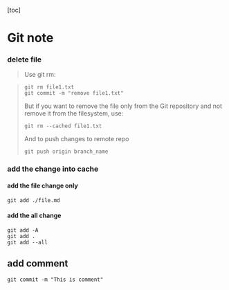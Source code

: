[toc]

# Git note
### delete file

> Use git rm:

>     git rm file1.txt
>     git commit -m "remove file1.txt"
> But if you want to remove the file only from the Git repository and not remove it from the filesystem, use:
> 
>     git rm --cached file1.txt
> And to push changes to remote repo
> 
>     git push origin branch_name  

### add the change into cache
#### add the file change only
```git
git add ./file.md
```
#### add the all change
```git
git add -A
git add .
git add --all
```
## add comment
```git
git commit -m "This is comment"
```






